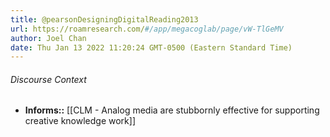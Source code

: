 ```yaml
---
title: @pearsonDesigningDigitalReading2013
url: https://roamresearch.com/#/app/megacoglab/page/vW-TlGeMV
author: Joel Chan
date: Thu Jan 13 2022 11:20:24 GMT-0500 (Eastern Standard Time)
---
```




###### Discourse Context

- **Informs::** [[CLM - Analog media are stubbornly effective for supporting creative knowledge work]]
